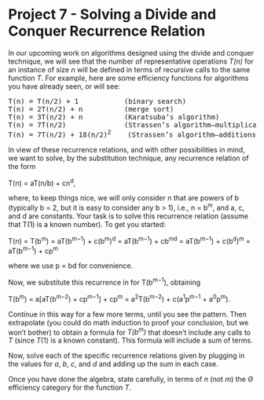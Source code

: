 # Project 7 - Solving a Divide and Conquer Recurrence Relation  

In our upcoming work on algorithms designed using the divide and conquer technique, we will see that the number of representative operations *T(n)* for an instance of size *n* will be defined in terms of recursive calls to the same function *T*. For example, here are some efficiency functions for algorithms you have already seen, or will see:  

<pre>
T(n) = T(n/2) + 1           (binary search)  
T(n) = 2T(n/2) + n          (merge sort)  
T(n) = 3T(n/2) + n          (Karatsuba’s algorithm)  
T(n) = 7T(n/2)              (Strassen’s algorithm—multiplications)  
T(n) = 7T(n/2) + 18(n/2)<sup>2</sup>    (Strassen’s algorithm—additions)  
</pre>  

In view of these recurrence relations, and with other possibilities in mind, we want to solve, by the substitution technique, any recurrence relation of the form  

T(n) = aT(n/b) + cn<sup>d</sup>,  

where, to keep things nice, we will only consider n that are powers of b (typically b = 2, but it is easy to consider any b > 1), i.e., n = b<sup>m</sup>, and a, c, and d are constants. Your task is to solve this recurrence relation (assume that T(1) is a known number). To get you started:  


T(n) = T(b<sup>m</sup>) = aT(b<sup>m−1</sup>) + c(b<sup>m</sup>)<sup>d</sup> = aT(b<sup>m−1</sup>) + cb<sup>md</sup> = aT(b<sup>m−1</sup>) + c(b<sup>d</sup>)<sup>m</sup> = aT(b<sup>m−1</sup>) + cp<sup>m</sup>  

where we use p = b<aup>d</sup> for convenience.  

Now, we substitute this recurrence in for T(b<sup>m−1</sup>), obtaining  

T(b<sup>m</sup>) = a[aT(b<sup>m−2</sup>) + cp<sup>m−1</sup>] + cp<sup>m</sup> = a<sup>2</sup>T(b<sup>m−2</sup>) + c(a<sup>1</sup>p<sup>m−1</sup> + a<sup>0</sup>p<sup>m</sup>).  

Continue in this way for a few more terms, until you see the pattern. Then extrapolate (you could do math induction to proof your conclusion, but we won’t bother) to obtain a formula for *T(b<sup>m</sup>)* that doesn’t include any calls to *T* (since *T*(1) is a known constant). This formula will include a sum of terms.  

Now, solve each of the specific recurrence relations given by plugging in the values for *a*, *b*, *c*, and *d* and adding up the sum in each case.  

Once you have done the algebra, state carefully, in terms of *n* (not *m*) the $\Theta$ efficiency category for the function *T*.
